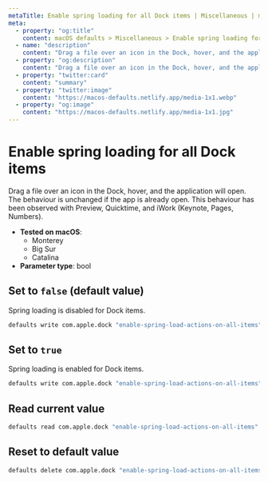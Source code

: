 ```yaml
---
metaTitle: Enable spring loading for all Dock items | Miscellaneous | macOS defaults
meta:
  - property: "og:title"
    content: macOS defaults > Miscellaneous > Enable spring loading for all Dock items
  - name: "description"
    content: "Drag a file over an icon in the Dock, hover, and the application will open. The behaviour is unchanged if the app is already open. This behaviour has been observed with Preview, Quicktime, and iWork (Keynote, Pages, Numbers)."
  - property: "og:description"
    content: "Drag a file over an icon in the Dock, hover, and the application will open. The behaviour is unchanged if the app is already open. This behaviour has been observed with Preview, Quicktime, and iWork (Keynote, Pages, Numbers)."
  - property: "twitter:card"
    content: "summary"
  - property: "twitter:image"
    content: "https://macos-defaults.netlify.app/media-1x1.webp"
  - property: "og:image"
    content: "https://macos-defaults.netlify.app/media-1x1.jpg"
---
```

# Enable spring loading for all Dock items

Drag a file over an icon in the Dock, hover, and the application will open. The behaviour is unchanged if the app is already open. This behaviour has been observed with Preview, Quicktime, and iWork (Keynote, Pages, Numbers).

<!-- break lists -->

- **Tested on macOS**:
  * Monterey
  * Big Sur
  * Catalina
- **Parameter type**: bool

## Set to `false` (default value)

Spring loading is disabled for Dock items.

```bash
defaults write com.apple.dock "enable-spring-load-actions-on-all-items" -bool "false" && killall Dock
```

## Set to `true`

Spring loading is enabled for Dock items.

```bash
defaults write com.apple.dock "enable-spring-load-actions-on-all-items" -bool "true" && killall Dock
```

## Read current value
```bash
defaults read com.apple.dock "enable-spring-load-actions-on-all-items"
```

## Reset to default value
```bash
defaults delete com.apple.dock "enable-spring-load-actions-on-all-items" && killall Dock
```
